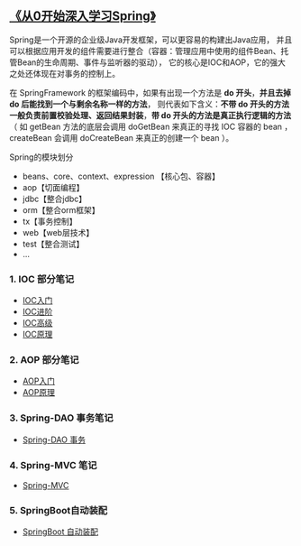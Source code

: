 ## [《从0开始深入学习Spring》](https://s.juejin.cn/ds/YGA3GYc/)

Spring是一个开源的企业级Java开发框架，可以更容易的构建出Java应用，
并且可以根据应用开发的组件需要进行整合（容器：管理应用中使用的组件Bean、托管Bean的生命周期、事件与监听器的驱动），
它的核心是IOC和AOP，它的强大之处还体现在对事务的控制上。

在 SpringFramework 的框架编码中，如果有出现一个方法是 **do 开头**，**并且去掉 do 后能找到一个与剩余名称一样的方法**，
则代表如下含义：**不带 do 开头的方法一般负责前置校验处理、返回结果封装**，**带 do 开头的方法是真正执行逻辑的方法**
（ 如 getBean 方法的底层会调用 doGetBean 来真正的寻找 IOC 容器的 bean ，createBean 会调用 doCreateBean 来真正的创建一个 bean ）。

Spring的模块划分
- beans、core、context、expression 【核心包、容器】
- aop【切面编程】
- jdbc【整合jdbc】
- orm【整合orm框架】
- tx【事务控制】
- web【web层技术】
- test【整合测试】
- ...

### 1. IOC 部分笔记

- [IOC入门](MD/IOC/IOC_EASY.md)
- [IOC进阶](MD/IOC/IOC_MEDIUM.md)
- [IOC高级](MD/IOC/IOC_HIGH.md)
- [IOC原理](MD/IOC/IOC_ORIGIN.md)

### 2. AOP 部分笔记

- [AOP入门](MD/AOP/AOP_EASY.md)
- [AOP原理](MD/AOP/AOP_ORIGIN.md)

### 3. Spring-DAO 事务笔记

- [Spring-DAO 事务](MD/DAO/SPRING_DAO.md)

### 4. Spring-MVC 笔记

- [Spring-MVC](MD/MVC/MVC.md)

### 5. SpringBoot自动装配

- [SpringBoot 自动装配](MD/SPRINGBOOT/SPRINGBOOT.md)
